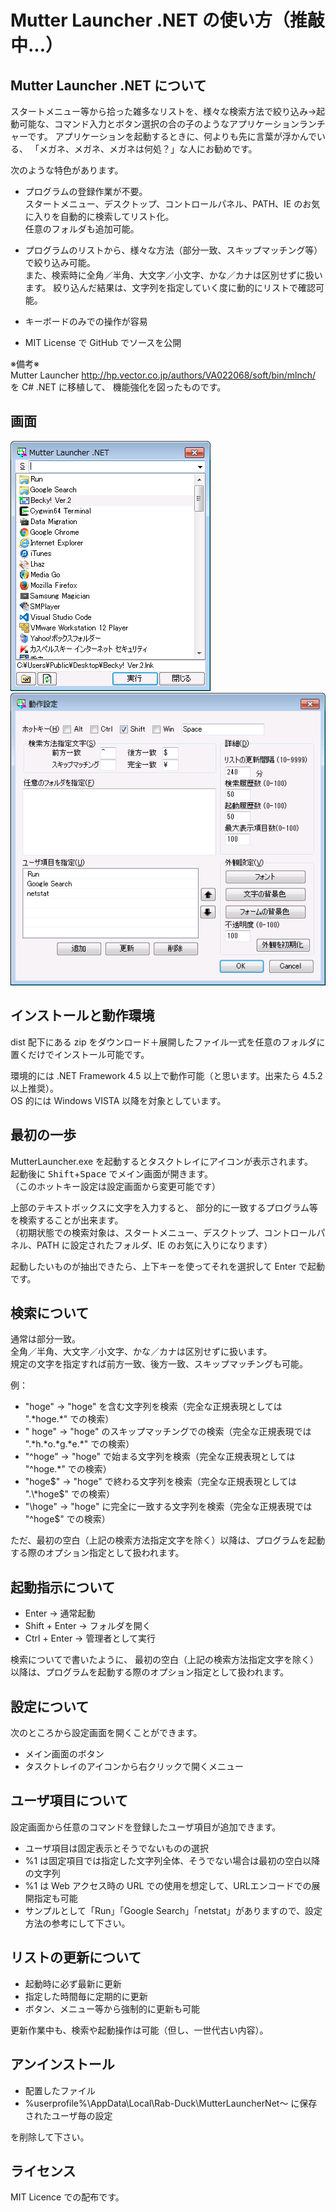 # Mutter Launcher .NET の使い方（推敲中...）

## Mutter Launcher .NET について

スタートメニュー等から拾った雑多なリストを、様々な検索方法で絞り込み→起動可能な、コマンド入力とボタン選択の合の子のようなアプリケーションランチャーです。
アプリケーションを起動するときに、何よりも先に言葉が浮かんでいる、
「メガネ、メガネ、メガネは何処？」な人にお勧めです。

次のような特色があります。

- プログラムの登録作業が不要。  
スタートメニュー、デスクトップ、コントロールパネル、PATH、IE のお気に入りを自動的に検索してリスト化。  
任意のフォルダも追加可能。

- プログラムのリストから、様々な方法（部分一致、スキップマッチング等）で絞り込み可能。  
また、検索時に全角／半角、大文字／小文字、かな／カナは区別せずに扱います。  絞り込んだ結果は、文字列を指定していく度に動的にリストで確認可能。

- キーボードのみでの操作が容易

- MIT License で GitHub でソースを公開

※備考※   
Mutter Launcher http://hp.vector.co.jp/authors/VA022068/soft/bin/mlnch/ を C# .NET に移植して、
機能強化を図ったものです。

## 画面

![メイン画面](https://raw.githubusercontent.com/Rab-Duck/Mutter-Launcher.NET/master/doc/MainForm.png)
![設定画面](https://raw.githubusercontent.com/Rab-Duck/Mutter-Launcher.NET/master/doc/SettingForm.png)



## インストールと動作環境

dist 配下にある zip をダウンロード＋展開したファイル一式を任意のフォルダに置くだけでインストール可能です。

環境的には .NET Framework 4.5 以上で動作可能（と思います。出来たら 4.5.2 以上推奨）。  
OS 的には Windows VISTA 以降を対象としています。

## 最初の一歩

MutterLauncher.exe を起動するとタスクトレイにアイコンが表示されます。  
起動後に <kbd>Shift</kbd>+<kbd>Space</kbd> でメイン画面が開きます。  
（このホットキー設定は設定画面から変更可能です）

上部のテキストボックスに文字を入力すると、
部分的に一致するプログラム等を検索することが出来ます。  
（初期状態での検索対象は、スタートメニュー、デスクトップ、コントロールパネル、PATH に設定されたフォルダ、IE のお気に入りになります）  

起動したいものが抽出できたら、上下キーを使ってそれを選択して Enter で起動です。

## 検索について

通常は部分一致。  
全角／半角、大文字／小文字、かな／カナは区別せずに扱います。  
規定の文字を指定すれば前方一致、後方一致、スキップマッチングも可能。  

例：
- "hoge" → "hoge" を含む文字列を検索（完全な正規表現としては ".\*hoge.\*" での検索）
- " hoge" → "hoge" のスキップマッチングでの検索（完全な正規表現では ".\*h.\*o.\*g.\*e.\*" での検索）
- "^hoge" → "hoge" で始まる文字列を検索（完全な正規表現としては "^hoge.\*" での検索）
- "hoge$" → "hoge" で終わる文字列を検索（完全な正規表現としては ".\*hoge$" での検索）
- "\hoge" → "hoge" に完全に一致する文字列を検索（完全な正規表現では "^hoge$" での検索）

ただ、最初の空白（上記の検索方法指定文字を除く）以降は、プログラムを起動する際のオプション指定として扱われます。

## 起動指示について

- Enter → 通常起動
- Shift + Enter → フォルダを開く
- Ctrl + Enter → 管理者として実行

検索についてで書いたように、
最初の空白（上記の検索方法指定文字を除く）以降は、プログラムを起動する際のオプション指定として扱われます。

## 設定について

次のところから設定画面を開くことができます。
- メイン画面のボタン
- タスクトレイのアイコンから右クリックで開くメニュー

## ユーザ項目について

設定画面から任意のコマンドを登録したユーザ項目が追加できます。  

- ユーザ項目は固定表示とそうでないものの選択  
- %1 は固定項目では指定した文字列全体、そうでない場合は最初の空白以降の文字列
- %1 は Web アクセス時の URL での使用を想定して、URLエンコードでの展開指定も可能
- サンプルとして「Run」「Google Search」「netstat」がありますので、設定方法の参考にして下さい。

## リストの更新について

- 起動時に必ず最新に更新
- 指定した時間毎に定期的に更新
- ボタン、メニュー等から強制的に更新も可能

更新作業中も、検索や起動操作は可能（但し、一世代古い内容）。

## アンインストール

- 配置したファイル
- %userprofile%\AppData\Local\Rab-Duck\MutterLauncherNet～ に保存されたユーザ毎の設定

を削除して下さい。

## ライセンス

MIT Licence での配布です。


